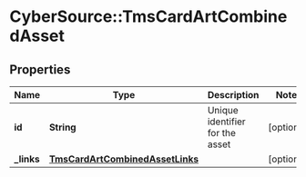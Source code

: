 # CyberSource::TmsCardArtCombinedAsset

## Properties
Name | Type | Description | Notes
------------ | ------------- | ------------- | -------------
**id** | **String** | Unique identifier for the asset  | [optional] 
**_links** | [**TmsCardArtCombinedAssetLinks**](TmsCardArtCombinedAssetLinks.md) |  | [optional] 


